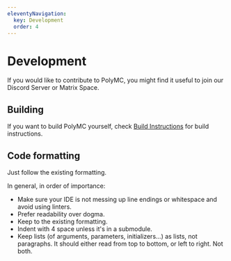 ```yaml
---
eleventyNavigation:
  key: Development
  order: 4
--- 
```

# Development

If you would like to contribute to PolyMC, you might find it useful to join our Discord Server or Matrix Space.

## Building

If you want to build PolyMC yourself, check [Build Instructions](./builds) for build instructions.


## Code formatting

Just follow the existing formatting.

In general, in order of importance:

- Make sure your IDE is not messing up line endings or whitespace and avoid using linters.
- Prefer readability over dogma.
- Keep to the existing formatting.
- Indent with 4 space unless it's in a submodule.
- Keep lists (of arguments, parameters, initializers...) as lists, not paragraphs. It should either read from top to bottom, or left to right. Not both.


